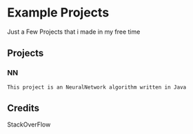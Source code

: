 # Example Projects

Just a Few Projects that i made in my free time

## Projects
### NN
    This project is an NeuralNetwork algorithm written in Java


## Credits

StackOverFlow

